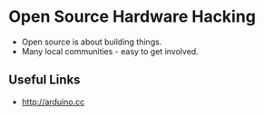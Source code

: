 # Open Source Hardware Hacking

* Open source is about building things.
* Many local communities - easy to get involved.

## Useful Links

* http://arduino.cc
